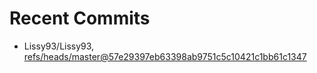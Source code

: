 # Recent Commits

<!-- START gadpp -->
- Lissy93/Lissy93, [refs/heads/master@57e29397eb63398ab9751c5c10421c1bb61c1347](https://github.com/Lissy93/Lissy93/commit/57e29397eb63398ab9751c5c10421c1bb61c1347)

